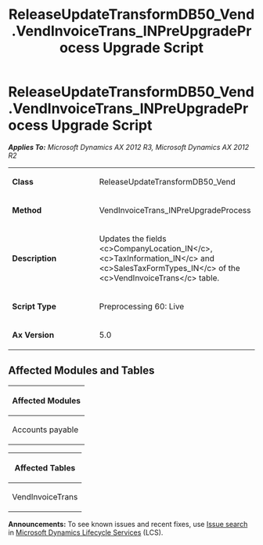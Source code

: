 ﻿---
title: ReleaseUpdateTransformDB50_Vend.VendInvoiceTrans_INPreUpgradeProcess Upgrade Script
TOCTitle: ReleaseUpdateTransformDB50_Vend.VendInvoiceTrans_INPreUpgradeProcess Upgrade Script
ms:assetid: a93f549a-53c2-3e8b-1df6-50fc0bed5d25
ms:mtpsurl: https://msdn.microsoft.com/en-us/library/JJ686421(v=AX.60)
ms:contentKeyID: 49710377
ms.date: 05/18/2015
mtps_version: v=AX.60
---

# ReleaseUpdateTransformDB50\_Vend.VendInvoiceTrans\_INPreUpgradeProcess Upgrade Script 


_**Applies To:** Microsoft Dynamics AX 2012 R3, Microsoft Dynamics AX 2012 R2_

<table>
<colgroup>
<col style="width: 50%" />
<col style="width: 50%" />
</colgroup>
<tbody>
<tr class="odd">
<td><p><strong>Class</strong></p></td>
<td><p>ReleaseUpdateTransformDB50_Vend</p></td>
</tr>
<tr class="even">
<td><p><strong>Method</strong></p></td>
<td><p>VendInvoiceTrans_INPreUpgradeProcess</p></td>
</tr>
<tr class="odd">
<td><p><strong>Description</strong></p></td>
<td><p>Updates the fields &lt;c&gt;CompanyLocation_IN&lt;/c&gt;, &lt;c&gt;TaxInformation_IN&lt;/c&gt; and &lt;c&gt;SalesTaxFormTypes_IN&lt;/c&gt; of the &lt;c&gt;VendInvoiceTrans&lt;/c&gt; table.</p></td>
</tr>
<tr class="even">
<td><p><strong>Script Type</strong></p></td>
<td><p>Preprocessing 60: Live</p></td>
</tr>
<tr class="odd">
<td><p><strong>Ax Version</strong></p></td>
<td><p>5.0</p></td>
</tr>
</tbody>
</table>


## Affected Modules and Tables

<table>
<colgroup>
<col style="width: 100%" />
</colgroup>
<thead>
<tr class="header">
<th><p>Affected Modules</p></th>
</tr>
</thead>
<tbody>
<tr class="odd">
<td><p>Accounts payable</p></td>
</tr>
</tbody>
</table>


<table>
<colgroup>
<col style="width: 100%" />
</colgroup>
<thead>
<tr class="header">
<th><p>Affected Tables</p></th>
</tr>
</thead>
<tbody>
<tr class="odd">
<td><p>VendInvoiceTrans</p></td>
</tr>
</tbody>
</table>

  
**Announcements:** To see known issues and recent fixes, use [Issue search](http://go.microsoft.com/fwlink/?linkid=389258) in [Microsoft Dynamics Lifecycle Services](http://go.microsoft.com/fwlink/?linkid=306505) (LCS).

